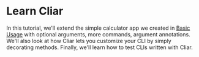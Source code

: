 # Learn Cliar

In this tutorial, we'll extend the simple calculator app we created in [Basic Usage](index.md#basic-usage) with optional arguments, more commands, argument annotations. We'll also look at how Cliar lets you customize your CLI by simply decorating methods. Finally, we'll learn how to test CLIs written with Cliar.
